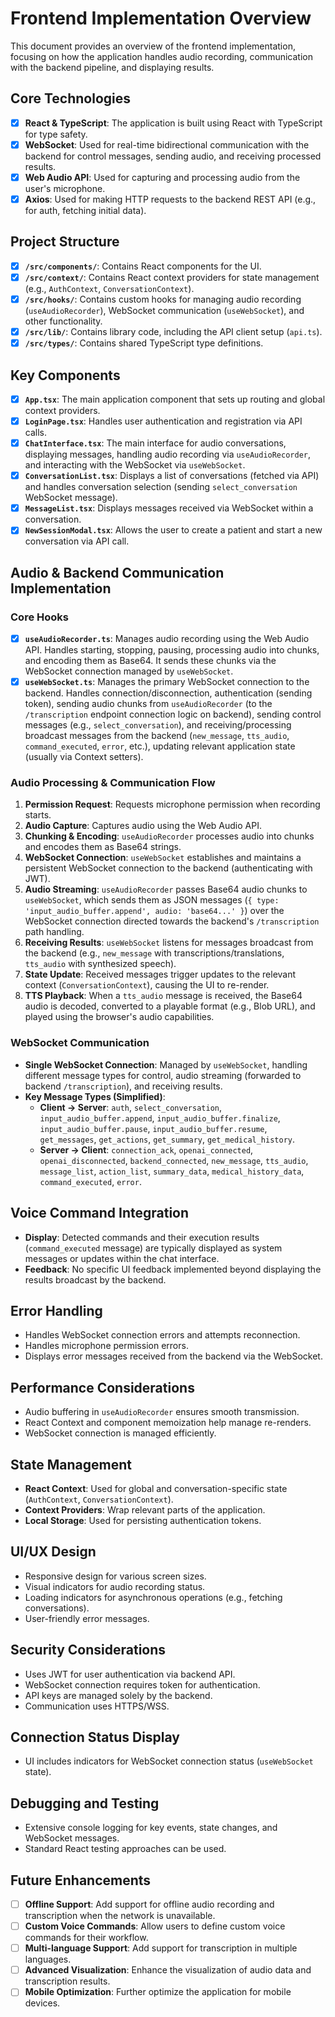 # Frontend Implementation Overview

This document provides an overview of the frontend implementation, focusing on how the application handles audio recording, communication with the backend pipeline, and displaying results.

## Core Technologies

- [x] **React & TypeScript**: The application is built using React with TypeScript for type safety.
- [x] **WebSocket**: Used for real-time bidirectional communication with the backend for control messages, sending audio, and receiving processed results.
- [x] **Web Audio API**: Used for capturing and processing audio from the user's microphone.
- [x] **Axios**: Used for making HTTP requests to the backend REST API (e.g., for auth, fetching initial data).

## Project Structure

- [x] **`/src/components/`**: Contains React components for the UI.
- [x] **`/src/context/`**: Contains React context providers for state management (e.g., `AuthContext`, `ConversationContext`).
- [x] **`/src/hooks/`**: Contains custom hooks for managing audio recording (`useAudioRecorder`), WebSocket communication (`useWebSocket`), and other functionality.
- [x] **`/src/lib/`**: Contains library code, including the API client setup (`api.ts`).
- [x] **`/src/types/`**: Contains shared TypeScript type definitions.

## Key Components

- [x] **`App.tsx`**: The main application component that sets up routing and global context providers.
- [x] **`LoginPage.tsx`**: Handles user authentication and registration via API calls.
- [x] **`ChatInterface.tsx`**: The main interface for audio conversations, displaying messages, handling audio recording via `useAudioRecorder`, and interacting with the WebSocket via `useWebSocket`.
- [x] **`ConversationList.tsx`**: Displays a list of conversations (fetched via API) and handles conversation selection (sending `select_conversation` WebSocket message).
- [x] **`MessageList.tsx`**: Displays messages received via WebSocket within a conversation.
- [x] **`NewSessionModal.tsx`**: Allows the user to create a patient and start a new conversation via API call.

## Audio & Backend Communication Implementation

### Core Hooks

- [x] **`useAudioRecorder.ts`**: Manages audio recording using the Web Audio API. Handles starting, stopping, pausing, processing audio into chunks, and encoding them as Base64. It sends these chunks via the WebSocket connection managed by `useWebSocket`.
- [x] **`useWebSocket.ts`**: Manages the primary WebSocket connection to the backend. Handles connection/disconnection, authentication (sending token), sending audio chunks from `useAudioRecorder` (to the `/transcription` endpoint connection logic on backend), sending control messages (e.g., `select_conversation`), and receiving/processing broadcast messages from the backend (`new_message`, `tts_audio`, `command_executed`, `error`, etc.), updating relevant application state (usually via Context setters).

### Audio Processing & Communication Flow

1. **Permission Request**: Requests microphone permission when recording starts.
2. **Audio Capture**: Captures audio using the Web Audio API.
3. **Chunking & Encoding**: `useAudioRecorder` processes audio into chunks and encodes them as Base64 strings.
4. **WebSocket Connection**: `useWebSocket` establishes and maintains a persistent WebSocket connection to the backend (authenticating with JWT).
5. **Audio Streaming**: `useAudioRecorder` passes Base64 audio chunks to `useWebSocket`, which sends them as JSON messages (`{ type: 'input_audio_buffer.append', audio: 'base64...' }`) over the WebSocket connection directed towards the backend's `/transcription` path handling.
6. **Receiving Results**: `useWebSocket` listens for messages broadcast from the backend (e.g., `new_message` with transcriptions/translations, `tts_audio` with synthesized speech).
7. **State Update**: Received messages trigger updates to the relevant context (`ConversationContext`), causing the UI to re-render.
8. **TTS Playback**: When a `tts_audio` message is received, the Base64 audio is decoded, converted to a playable format (e.g., Blob URL), and played using the browser's audio capabilities.

### WebSocket Communication

- **Single WebSocket Connection**: Managed by `useWebSocket`, handling different message types for control, audio streaming (forwarded to backend `/transcription`), and receiving results.
- **Key Message Types (Simplified)**:
    - **Client -> Server**: `auth`, `select_conversation`, `input_audio_buffer.append`, `input_audio_buffer.finalize`, `input_audio_buffer.pause`, `input_audio_buffer.resume`, `get_messages`, `get_actions`, `get_summary`, `get_medical_history`.
    - **Server -> Client**: `connection_ack`, `openai_connected`, `openai_disconnected`, `backend_connected`, `new_message`, `tts_audio`, `message_list`, `action_list`, `summary_data`, `medical_history_data`, `command_executed`, `error`.

## Voice Command Integration

- **Display**: Detected commands and their execution results (`command_executed` message) are typically displayed as system messages or updates within the chat interface.
- **Feedback**: No specific UI feedback implemented beyond displaying the results broadcast by the backend.

## Error Handling

- Handles WebSocket connection errors and attempts reconnection.
- Handles microphone permission errors.
- Displays error messages received from the backend via the WebSocket.

## Performance Considerations

- Audio buffering in `useAudioRecorder` ensures smooth transmission.
- React Context and component memoization help manage re-renders.
- WebSocket connection is managed efficiently.

## State Management

- **React Context**: Used for global and conversation-specific state (`AuthContext`, `ConversationContext`).
- **Context Providers**: Wrap relevant parts of the application.
- **Local Storage**: Used for persisting authentication tokens.

## UI/UX Design

- Responsive design for various screen sizes.
- Visual indicators for audio recording status.
- Loading indicators for asynchronous operations (e.g., fetching conversations).
- User-friendly error messages.

## Security Considerations

- Uses JWT for user authentication via backend API.
- WebSocket connection requires token for authentication.
- API keys are managed solely by the backend.
- Communication uses HTTPS/WSS.

## Connection Status Display

- UI includes indicators for WebSocket connection status (`useWebSocket` state).

## Debugging and Testing

- Extensive console logging for key events, state changes, and WebSocket messages.
- Standard React testing approaches can be used.

## Future Enhancements

- [ ] **Offline Support**: Add support for offline audio recording and transcription when the network is unavailable.
- [ ] **Custom Voice Commands**: Allow users to define custom voice commands for their workflow.
- [ ] **Multi-language Support**: Add support for transcription in multiple languages.
- [ ] **Advanced Visualization**: Enhance the visualization of audio data and transcription results.
- [ ] **Mobile Optimization**: Further optimize the application for mobile devices.
